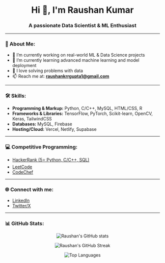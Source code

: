 <h1 align="center">Hi 👋, I'm Raushan Kumar</h1>
<h3 align="center">A passionate Data Scientist & ML Enthusiast</h3>

---

### 🚀 About Me:
- 🔭 I’m currently working on real-world ML & Data Science projects  
- 🌱 I’m currently learning advanced machine learning and model deployment  
- 🧠 I love solving problems with data  
- 📫 Reach me at: **raushankrrgupta1@gmail.com**

---

### 🛠️ Skills:
- **Programming & Markup:** Python, C/C++, MySQL, HTML/CSS, R  
- **Frameworks & Libraries:** TensorFlow, PyTorch, Scikit-learn, OpenCV, Keras, TailwindCSS  
- **Databases:** MySQL, Firebase  
- **Hosting/Cloud:** Vercel, Netlify, Supabase  

---

### 💻 Competitive Programming:
- [HackerRank (5⭐ Python, C/C++, SQL)](https://www.hackerrank.com/profile/raushankrrgupta1)  
- [LeetCode](https://leetcode.com/u/Raushan_0422/)  
- [CodeChef](https://www.codechef.com/users/raushan_0422)

---

### 🌐 Connect with me:
- [LinkedIn](https://www.linkedin.com/in/raushan-kumar-gupta-2aa47b247/)  
- [Twitter/X](https://x.com/Raushan0422?t=co7cPwEETvE1uZlmtPC58A&s=09)

---

### 📊 GitHub Stats:

<p align="center">
  <img src="https://github-readme-stats.vercel.app/api?username=Raushan0422&show_icons=true&theme=tokyonight" alt="Raushan's GitHub stats" />
</p>

<p align="center">
  <img src="https://github-readme-streak-stats.herokuapp.com/?user=Raushan0422&theme=tokyonight&hide_border=true" alt="Raushan's GitHub Streak" />
</p>

<p align="center">
  <img src="https://github-readme-stats.vercel.app/api/top-langs/?username=Raushan0422&layout=compact&theme=tokyonight" alt="Top Languages" />
</p>
